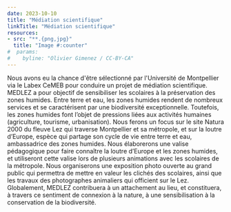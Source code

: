 ```yaml
---
date: 2023-10-10
title: "Médiation scientifique"
linkTitle: "Médiation scientifique"
resources:
- src: "**.{png,jpg}"
  title: "Image #:counter"
#  params:
#    byline: "Olivier Gimenez / CC-BY-CA"
---
```


Nous avons eu la chance d'être sélectionné par l'Université de Montpellier via le Labex CeMEB pour conduire un projet de médiation scientifique. MEDLEZ a pour objectif de sensibiliser les scolaires à la préservation des zones humides. Entre terre et eau, les zones humides rendent de nombreux services et se caractérisent par une biodiversité exceptionnelle. Toutefois, les zones humides font l’objet de pressions liées aux activités humaines (agriculture, tourisme, urbanisation). Nous ferons un focus sur le site Natura 2000 du fleuve Lez qui traverse Montpellier et sa métropole, et sur la loutre d’Europe, espèce qui partage son cycle de vie entre terre et eau, ambassadrice des zones humides. Nous élaborerons une valise pédagogique pour faire connaître la loutre d’Europe et les zones humides, et utiliseront cette valise lors de plusieurs animations avec les scolaires de la métropole. Nous organiserons une exposition photo ouverte au grand public qui permettra de mettre en valeur les clichés des scolaires, ainsi que les travaux des photographes animaliers qui officient sur le Lez. Globalement, MEDLEZ contribuera à un attachement au lieu, et constituera, à travers ce sentiment de connexion à la nature, à une sensibilisation à la conservation de la biodiversité. 